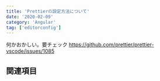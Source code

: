 ```yaml
---
title: 'Prettierの設定方法について'
date: '2020-02-09'
category: 'Angular'
tag: ['editorconfig']
---
```


何かおかしい。要チェック
https://github.com/prettier/prettier-vscode/issues/1085

## 関連項目
